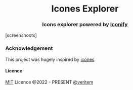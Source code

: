 <center>
<h1>Icones Explorer</h1>
</center>

<center>
  <h3>Icons explorer powered by <a href="https://github.com/iconify/iconify">Iconify</a>
</center>
[screenshoots]



### Acknowledgement

This project was hugely inspired by [icones](https://icones.js.org/) 


#### Licence 

[MIT](https://github.com/veritem/useform/blob/main/LICENSE) Licence @2022 - PRESENT [@veritem](https://github.com/veritem)
